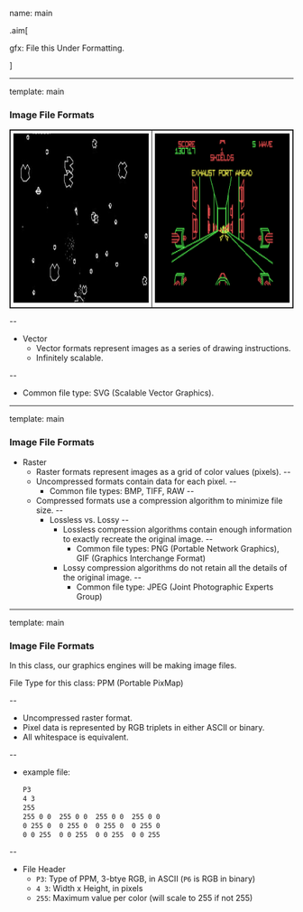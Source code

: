 name: main

.aim[<div>
gfx: File this Under Formatting.
</div>]
<style>
table, td, th {
  border-collapse: collapse;
  border: solid 1px;
}
td {
  padding: 5px;
}
</style>


---
template: main

### Image File Formats

| | |
|---|---|
| <img src="img/03_asteroids.jpg" width="400" height="300"> | <img src="img/03_star_wars.png" width="400" height="300"> |

--
- Vector
  - Vector formats represent images as a series of drawing instructions.
  - Infinitely scalable.

--
  - Common file type: SVG (Scalable Vector Graphics).

---
template: main

### Image File Formats
  - Raster
    - Raster formats represent images as a grid of color values (pixels).
--
    - Uncompressed formats contain data for each pixel.
--
      - Common file types: BMP, TIFF, RAW
--
    - Compressed formats use a compression algorithm to minimize file size.
--
      - Lossless vs. Lossy
--
        - Lossless compression algorithms contain enough information to exactly recreate the original image.
--
          - Common file types: PNG (Portable Network Graphics), GIF (Graphics Interchange Format)
        - Lossy compression algorithms do not retain all the details of the original image.
--
          - Common file type: JPEG (Joint Photographic Experts Group)

---
template: main

### Image File Formats
In this class, our graphics engines will be making image files.

File Type for this class: PPM (Portable PixMap)

--
  - Uncompressed raster format.
  - Pixel data is represented by RGB triplets in either ASCII or binary.
  - All whitespace is equivalent.

--
  - example file:
    ```
    P3
    4 3
    255
    255 0 0  255 0 0  255 0 0  255 0 0
    0 255 0  0 255 0  0 255 0  0 255 0
    0 0 255  0 0 255  0 0 255  0 0 255
    ```
--
  - File Header
    - `P3`: Type of PPM, 3-btye RGB, in ASCII (`P6` is RGB in binary)
    - `4 3`: Width x Height, in pixels
    - `255`: Maximum value per color (will scale to 255 if not 255)
